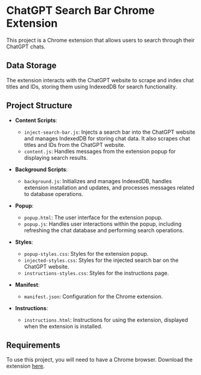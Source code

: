 # ChatGPT Search Bar Chrome Extension

This project is a Chrome extension that allows users to search through their ChatGPT chats.

## Data Storage

The extension interacts with the ChatGPT website to scrape and index chat titles and IDs, storing them using IndexedDB for search functionality.

## Project Structure

- **Content Scripts**: 
  - `inject-search-bar.js`: Injects a search bar into the ChatGPT website and manages IndexedDB for storing chat data. It also scrapes chat titles and IDs from the ChatGPT website.
  - `content.js`: Handles messages from the extension popup for displaying search results.

- **Background Scripts**:
  - `background.js`: Initializes and manages IndexedDB, handles extension installation and updates, and processes messages related to database operations.

- **Popup**:
  - `popup.html`: The user interface for the extension popup.
  - `popup.js`: Handles user interactions within the popup, including refreshing the chat database and performing search operations.

- **Styles**:
  - `popup-styles.css`: Styles for the extension popup.
  - `injected-styles.css`: Styles for the injected search bar on the ChatGPT website.
  - `instructions-styles.css`: Styles for the instructions page.

- **Manifest**:
  - `manifest.json`: Configuration for the Chrome extension.

- **Instructions**:
  - `instructions.html`: Instructions for using the extension, displayed when the extension is installed.

## Requirements

To use this project, you will need to have a Chrome browser. Download the extension [here](https://chromewebstore.google.com/detail/chatgpt-search-bar/hobnnbggfgajghdnhiiempklmhepijhg?authuser=4&hl=en).
